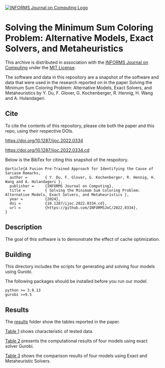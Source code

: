 [![INFORMS Journal on Computing Logo](https://INFORMSJoC.github.io/logos/INFORMS_Journal_on_Computing_Header.jpg)](https://pubsonline.informs.org/journal/ijoc)

# Solving the Minimum Sum Coloring Problem: Alternative Models, Exact Solvers, and Metaheuristics

This archive is distributed in association with the [INFORMS Journal on
Computing](https://pubsonline.informs.org/journal/ijoc) under the [MIT License](LICENSE).

The software and data in this repository are a snapshot of the software and data that were used in the research reported on in the paper Solving the Minimum Sum Coloring Problem: Alternative Models, Exact Solvers, and Metaheuristics by Y. Du, F. Glover, G. Kochenberger, R. Hennig, H. Wang and A. Hulandageri.


## Cite

To cite the contents of this repository, please cite both the paper and this repo, using their respective DOIs.

https://doi.org/10.1287/ijoc.2022.0334

https://doi.org/10.1287/ijoc.2022.0334.cd

Below is the BibTex for citing this snapshot of the respoitory.

```
@article{A Fusion Pre-Trained Approach for Identifying the Cause of Sarcasm Remarks,
  author =        { Y. Du, F. Glover, G. Kochenberger, R. Hennig, H. Wang and A. Hulandageri },
  publisher =     {INFORMS Journal on Computing},
  title =         { Solving the Minimum Sum Coloring Problem: Alternative Models, Exact Solvers, and Metaheuristics },
  year =          {2024},
  doi =           {10.1287/ijoc.2022.0334.cd},
  url =           {https://github.com/INFORMSJoC/2022.0334},
}
```

## Description

The goal of this software is to demonstrate the effect of cache optimization.

## Building

This directory includes the scripts for generating and solving four models using Gurobi.

The following packages should be installed before you run our model.

```
python >= 3.8.13
gurobi >=9.5
```
## Results

The [results](results) folder show the tables reported in the paper.

[Table 1](results/Table%201.pdf) shows characteristic of tested data.

[Table 2](results/Table%202.pdf) presents the computational results of four models using exact solver Gurobi.

[Table 3](results/Table%203.pdf) shows the comparison results of four models using Exact and Metaheuristic Solvers.
